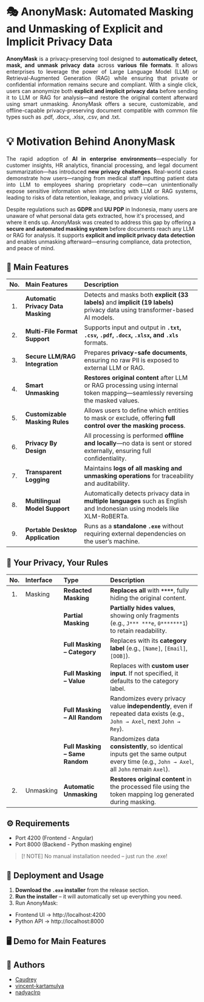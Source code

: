 # 🎭 AnonyMask: Automated Masking and Unmasking of Explicit and Implicit Privacy Data

<!-- <p align="center" width="100">

<img src="static/assets/AnonyMask.png">

</p> -->

<p align="justify"><b>AnonyMask</b> is a privacy-preserving tool designed to <b>automatically detect, mask, and unmask privacy data</b> across <b>various file formats</b>. It allows enterprises to leverage the power of Large Language Model (LLM) or Retrieval-Augmented Generation (RAG) while ensuring that private or confidential information remains secure and compliant. With a single click, users can anonymize both <b>explicit and implicit privacy data</b> before sending it to LLM or RAG for analysis—and restore the original content afterward using smart unmasking. AnonyMask offers a secure, customizable, and offline-capable privacy-preserving document compatible with common file types such as .pdf, .docx, .xlsx, .csv, and .txt.</p>


# 💡 Motivation Behind AnonyMask

<p align="justify">The rapid adoption of <b>AI in enterprise environments</b>—especially for customer insights, HR analytics, financial processing, and legal document summarization—has introduced <b>new privacy challenges</b>. Real-world cases demonstrate how users—ranging from medical staff inputting patient data into LLM to employees sharing proprietary code—can unintentionally expose sensitive information when interacting with LLM or RAG systems, leading to risks of data retention, leakage, and privacy violations.
 
Despite regulations such as <b>GDPR</b> and <b>UU PDP</b> in Indonesia, many users are unaware of what personal data gets extracted, how it's processed, and where it ends up. AnonyMask was created to address this gap by offering a <b>secure and automated masking system</b> before documents reach any LLM or RAG for analysis. It supports <b>explicit and implicit privacy data detection</b> and enables unmasking afterward—ensuring compliance, data protection, and peace of mind.</p>


## 🔐 Main Features

| No. | Main Features                     | Description |
|:---:|:----------------------------|:------------|
| 1.  | **Automatic Privacy Data Masking** | Detects and masks both **explicit (33 labels)** and **implicit (19 labels)** privacy data using transformer-based AI models. |
| 2.  | **Multi-File Format Support**      | Supports input and output in **`.txt`, `.csv`, `.pdf`, `.docx`, `.xlsx`, and `.xls`** formats. |
| 3.  | **Secure LLM/RAG Integration**         | Prepares **privacy-safe documents**, ensuring no raw PII is exposed to external LLM or RAG. |
| 4.  | **Smart Unmasking**                | **Restores original content** after LLM or RAG processing using internal token mapping—seamlessly reversing the masked values. |
| 5.  | **Customizable Masking Rules**     | Allows users to define which entities to mask or exclude, offering **full control over the masking process**. |
| 6.  | **Privacy By Design**              | All processing is performed **offline and locally**—no data is sent or stored externally, ensuring full confidentiality. |
| 7.  | **Transparent Logging**            | Maintains **logs of all masking and unmasking operations** for traceability and auditability. |
| 8.  | **Multilingual Model Support**     | Automatically detects privacy data in **multiple languages** such as English and Indonesian using models like XLM-RoBERTa. |
| 9.  | **Portable Desktop Application**   | Runs as a **standalone `.exe`** without requiring external dependencies on the user’s machine. |

## 🧾 Your Privacy, Your Rules

| No. | Interface | Type                       | Description |
|:---:|:--------------|:---------------------------|:--------|
| 1.  | Masking       | **Redacted Masking**       | **Replaces all** with **`****`**, fully hiding the original content. |
|     |               | **Partial Masking**        | **Partially hides values**, showing only fragments (e.g., `J*** ***e`, `0*******1`) to retain readability. |
|     |               | **Full Masking – Category**| Replaces with its **category label** (e.g., `[Name]`, `[Email]`, `[DOB]`). |
|     |               | **Full Masking – Value**   | Replaces with **custom user input**. If not specified, it defaults to the category label. |
|     |               | **Full Masking – All Random** | Randomizes every privacy value **independently**, even if repeated data exists (e.g., `John → Axel`, next `John → Rey`). |
|     |               | **Full Masking – Same Random** | Randomizes data **consistently**, so identical inputs get the same output every time (e.g., `John → Axel`, all `John` remain `Axel`). |
| 2.  | Unmasking     | **Automatic Unmasking**    | **Restores original content** in the processed file using the token mapping log generated during masking. |



## ⚙️ Requirements

- Port 4200 (Frontend - Angular)
- Port 8000 (Backend - Python masking engine)

> [! NOTE]
> No manual installation needed – just run the .exe!

## 🚀 Deployment and Usage

1. **Download the `.exe` installer** from the release section.
2. **Run the installer** – it will automatically set up everything you need.
3.  Run AnonyMask:
- Frontend UI → http://localhost:4200
- Python API → http://localhost:8000


## 🖥️ Demo for Main Features


<!-- |TITLE 1|TITLE 2|
|:---------:|:-----------------------:|
|<img src="static/assets/???.gif" width="500"> | <img src="static/assets/???.gif" width="250"> |
-->


## 👤 Authors
- [Caudrey](https://github.com/Caudrey)
- [vincent-kartamulya](https://github.com/vincent-kartamulya)
- [nadyaclrp](https://github.com/nadyaclrp)
